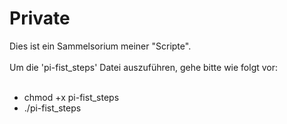 # Private

Dies ist ein Sammelsorium meiner "Scripte".</br>
</br>
Um die 'pi-fist_steps' Datei auszuführen, gehe bitte wie folgt vor:</br>
</br>
<ul>
<li>chmod +x pi-fist_steps<br>
<li>./pi-fist_steps
</ul>
